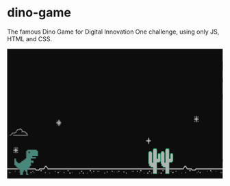 # dino-game
 The famous Dino Game for Digital Innovation One challenge, using only JS, HTML and CSS.

![](https://github.com/narelo/Dino-Game/blob/main/images/example.png?raw=true)
